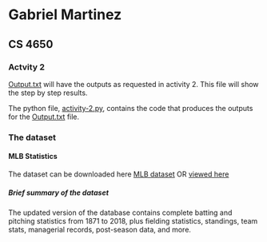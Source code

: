 # Gabriel Martinez
## CS 4650
### Actvity 2

[Output.txt](/Activity-2/output.txt) will have the outputs as requested in activity 2. This file will show the step by step results.

The python file, [activity-2.py](/Activity-2/activity-2.py), contains the code that produces the outputs for the [Output.txt](/Activity-2/output.txt) file.

### The dataset
#### MLB Statistics
The dataset can be downloaded here [MLB dataset](http://www.seanlahman.com/baseball-archive/statistics/) OR [viewed here](/Dataset/baseballdatabank-2019.2)

##### Brief summary of the dataset

The updated version of the database contains complete batting and pitching statistics from 1871 to 2018, plus fielding statistics, standings, team stats, managerial records, post-season data, and more. 
